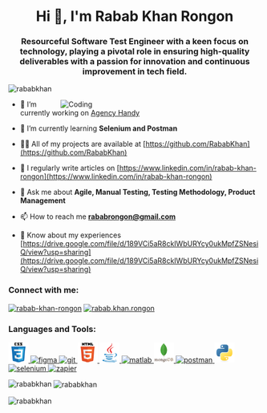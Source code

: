 <h1 align="center">Hi 👋, I'm Rabab Khan Rongon</h1>
<h3 align="center">Resourceful Software Test Engineer with a keen focus on technology, playing a pivotal role in ensuring high-quality deliverables with a passion for innovation and continuous improvement in tech field.</h3>
<p align="left"> <img src="https://komarev.com/ghpvc/?username=rababkhan&label=Profile%20views&color=0e75b6&style=flat" alt="rababkhan" /> </p>
<img align="right" alt="Coding" width="400" src="https://cdn.dribbble.com/users/1162077/screenshots/3848914/programmer.gif">

- 🔭 I’m currently working on [Agency Handy](https://www.agencyhandy.com/)

- 🌱 I’m currently learning **Selenium and Postman**

- 👨‍💻 All of my projects are available at [https://github.com/RababKhan](https://github.com/RababKhan)

- 📝 I regularly write articles on [https://www.linkedin.com/in/rabab-khan-rongon](https://www.linkedin.com/in/rabab-khan-rongon)

- 💬 Ask me about **Agile, Manual Testing, Testing Methodology, Product Management**

- 📫 How to reach me **rababrongon@gmail.com**

- 📄 Know about my experiences [https://drive.google.com/file/d/189VCi5aR8ckIWbURYcy0ukMpfZSNesiQ/view?usp=sharing](https://drive.google.com/file/d/189VCi5aR8ckIWbURYcy0ukMpfZSNesiQ/view?usp=sharing)

<h3 align="left">Connect with me:</h3>
<p align="left">
<a href="https://linkedin.com/in/rabab-khan-rongon" target="blank"><img align="center" src="https://raw.githubusercontent.com/rahuldkjain/github-profile-readme-generator/master/src/images/icons/Social/linked-in-alt.svg" alt="rabab-khan-rongon" height="30" width="40" /></a>
<a href="https://fb.com/rabab.khan.rongon" target="blank"><img align="center" src="https://raw.githubusercontent.com/rahuldkjain/github-profile-readme-generator/master/src/images/icons/Social/facebook.svg" alt="rabab.khan.rongon" height="30" width="40" /></a>
</p>

<h3 align="left">Languages and Tools:</h3>
<p align="left"> <a href="https://www.w3schools.com/css/" target="_blank" rel="noreferrer"> <img src="https://raw.githubusercontent.com/devicons/devicon/master/icons/css3/css3-original-wordmark.svg" alt="css3" width="40" height="40"/> </a> <a href="https://www.figma.com/" target="_blank" rel="noreferrer"> <img src="https://www.vectorlogo.zone/logos/figma/figma-icon.svg" alt="figma" width="40" height="40"/> </a> <a href="https://git-scm.com/" target="_blank" rel="noreferrer"> <img src="https://www.vectorlogo.zone/logos/git-scm/git-scm-icon.svg" alt="git" width="40" height="40"/> </a> <a href="https://www.w3.org/html/" target="_blank" rel="noreferrer"> <img src="https://raw.githubusercontent.com/devicons/devicon/master/icons/html5/html5-original-wordmark.svg" alt="html5" width="40" height="40"/> </a> <a href="https://www.java.com" target="_blank" rel="noreferrer"> <img src="https://raw.githubusercontent.com/devicons/devicon/master/icons/java/java-original.svg" alt="java" width="40" height="40"/> </a> <a href="https://www.mathworks.com/" target="_blank" rel="noreferrer"> <img src="https://upload.wikimedia.org/wikipedia/commons/2/21/Matlab_Logo.png" alt="matlab" width="40" height="40"/> </a> <a href="https://www.mongodb.com/" target="_blank" rel="noreferrer"> <img src="https://raw.githubusercontent.com/devicons/devicon/master/icons/mongodb/mongodb-original-wordmark.svg" alt="mongodb" width="40" height="40"/> </a> <a href="https://postman.com" target="_blank" rel="noreferrer"> <img src="https://www.vectorlogo.zone/logos/getpostman/getpostman-icon.svg" alt="postman" width="40" height="40"/> </a> <a href="https://www.python.org" target="_blank" rel="noreferrer"> <img src="https://raw.githubusercontent.com/devicons/devicon/master/icons/python/python-original.svg" alt="python" width="40" height="40"/> </a> <a href="https://www.selenium.dev" target="_blank" rel="noreferrer"> <img src="https://raw.githubusercontent.com/detain/svg-logos/780f25886640cef088af994181646db2f6b1a3f8/svg/selenium-logo.svg" alt="selenium" width="40" height="40"/> </a> <a href="https://zapier.com" target="_blank" rel="noreferrer"> <img src="https://www.vectorlogo.zone/logos/zapier/zapier-icon.svg" alt="zapier" width="40" height="40"/> </a> </p>

<p><img align="left" src="https://github-readme-stats.vercel.app/api/top-langs?username=rababkhan&show_icons=true&locale=en&layout=compact" alt="rababkhan" /></p>

<p>&nbsp;<img align="center" src="https://github-readme-stats.vercel.app/api?username=rababkhan&show_icons=true&locale=en" alt="rababkhan" /></p>

<p><img align="center" src="https://github-readme-streak-stats.herokuapp.com/?user=rababkhan&" alt="rababkhan" /></p>
